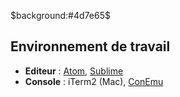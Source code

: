 $background:#4d7e65$

## Environnement de travail

* **Editeur** : [Atom](https://atom.io/), [Sublime](http://www.sublimetext.com/3)
* **Console** : iTerm2 (Mac), [ConEmu](https://conemu.github.io/)
